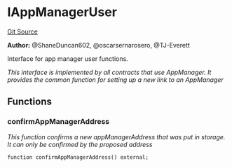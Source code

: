 # IAppManagerUser
[Git Source](https://github.com/thrackle-io/tron/blob/edf3093a9fed22d64a8edbc89ae73bfbadfe2a42/src/client/application/IAppManagerUser.sol)

**Author:**
@ShaneDuncan602, @oscarsernarosero, @TJ-Everett

Interface for app manager user functions.

*This interface is implemented by all contracts that use AppManager. It provides the common function for setting up a new link to an AppManager*


## Functions
### confirmAppManagerAddress

*This function confirms a new appManagerAddress that was put in storage. It can only be confirmed by the proposed address*


```solidity
function confirmAppManagerAddress() external;
```

